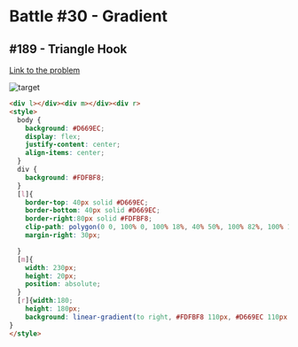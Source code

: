 # Battle #30 - Gradient

## #189 - Triangle Hook

[Link to the problem](https://cssbattle.dev/play/189)

![target](https://cssbattle.dev/targets/189.png)

```html
<div l></div><div m></div><div r>
<style>
  body {
    background: #D669EC;
    display: flex;
    justify-content: center;
    align-items: center;
  }
  div {
    background: #FDFBF8;
  }
  [l]{
    border-top: 40px solid #D669EC;
    border-bottom: 40px solid #D669EC; 
    border-right:80px solid #FDFBF8;
    clip-path: polygon(0 0, 100% 0, 100% 18%, 40% 50%, 100% 82%, 100% 100%, 0 100%);
    margin-right: 30px;

  }
  [m]{
    width: 230px;
    height: 20px;
    position: absolute;
  }
  [r]{width:180;
    height: 180px;
    background: linear-gradient(to right, #FDFBF8 110px, #D669EC 110px 130px, #FDFBF8 0);clip-path:polygon(0 0,100% 50%,0 100%);
}
</style>
```
